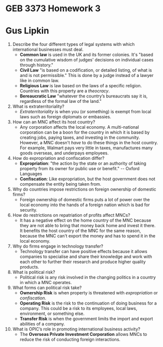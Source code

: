 # GEB 3373 Homework 3

# Gus Lipkin

1. Describe the four different types of legal systems with which international businesses must deal.
   - **Common law** is used in the UK and its former colonies. It's "based on the cumulative wisdom of judges' decisions on individual cases through history."
   - **Civil Law** "is based on a codification, or detailed listing, of what is and is not permissible." This is done by a judge instead of a lawyer like in common law.
   - **Religious Law** is law based on the laws of a specific religion. Countries with this property are a *theocracy*.
   - **Bereaucratic Law** "whatever the country’s bureaucrats say it is, regardless of the formal law of the land."
2. What is extraterritoriality?
   - *Extraterritoriality* is when you (or something) is exempt from local laws such as foreign diplomats or embassies.
3. How can an MNC affect its host country?
   - Any corporation affects the local economy. A multi-national corporation can be a boon for the country in which it is based by creating jobs, paying taxes, and investing in the community. However, a MNC doesn't *have* to do these things in the host country. For example, Walmart pays very little in taxes, manufactures many goods overseas, and underpays employees.
4. How do expropriation and confiscation differ?
   - **Expropriation**: "the action by the state or an authority of taking property from its owner for public use or benefit." -- Oxford Languages
   - **Confiscation**: Like expropriation, but the host government does not compensate the entity being taken from.
5. Why do countries impose restrictions on foreign ownership of domestic firms?
   - Foreign ownership of domestic firms puts a lot of power over the local economy into the hands of a foreign nation which is bad for security.
6. How do restrictions on repatriation of profits affect MNCs?
   - It has a negative effect on the home country of the MNC because they are not able to bring that money back home and invest it there. It benefits the host country of the MNC for the same reason, because the MNC can't export the money and has to spend it in the local economy.
7. Why do firms engage in technology transfer?
   - Technology transfer can have positive effects because it allows companies to specialise and share their knowledge and work with each other to further their research and produce higher quality products.
8. What is political risk?
   - Political risk is any risk involved in the changing politics in a country in which a MNC operates.
9. What forms can political risk take?
   - **Ownership Risk** is when property is threatened with *expropriation* or *confiscation*.
   - **Operating Risk** is the risk to the continuation of doing business for a company. This could be a risk to its employees, local laws, environment, or something else.
   - **Transfer Risk** is when the government limits the import and export abilities of a company.
10. What is OPIC’s role in promoting international business activity?
    - The **Overseas Private Investment Corporation** allows MNCs to reduce the risk of conducting foreign interactions.